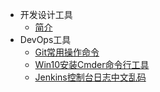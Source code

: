 * 开发设计工具
  * [简介](markdown/杂货铺/Tools/)
* DevOps工具
  * [Git常用操作命令](markdown/杂货铺/Tools/Git常用操作命令.md)
  * [Win10安装Cmder命令行工具](markdown/杂货铺/Tools/Win10安装Cmder命令行工具.md)
  * [Jenkins控制台日志中文乱码](markdown/杂货铺/Tools/Jenkins控制台日志中文乱码.md)

